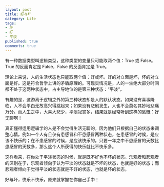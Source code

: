 ```yaml
---
layout: post
title: 好与坏
category: Life
tags:
- 坏
- 好
- 平淡
published: true
comments: true
---
```


有一种数据类型叫逻辑类型，这种类型的变量只可能取两个值：True 或 False。True 的反面肯定是 False，False 的反面肯定是 True。

理论上来说，人的生活状态也只能取两个值：好或坏。好的对立面是坏，坏的对立面是好。这是符合哲学上讲的矛盾原理的。可现实情况是，人的一生绝大部分时间都不处于这两种状态中，占主导地位的是第三种状态：“平淡”。

有趣的是，这游离于逻辑之外的第三种状态却是人的默认状态。如果没有喜事降临，人不会平白无故高兴得跳起来；如果没有悲剧发生，人也不会莫名其妙地悲痛万分。而人生之中，大喜大悲少，平淡寂寞多，结果就是经常听到这样的感慨：好无聊啊！

真正懂得运用逻辑学的人是不会觉得生活无聊的，因为他们只根据自己的状态来调整心情。例如一个人有且仅有患感冒和不患感冒两种状态，在患感冒的时候，是应该不快乐的；在不患感冒的时候，是应该快乐的。只要一年之中不患感冒的天数比患感冒的天数多，那么这个人所获得的快乐就比不快乐多。

这样看来，在你处于平淡状态的时候，就是既不好也不坏的状态。乐观者和悲观者的区别在于，乐观者倾向于认为平淡的状态就是不坏的状态，也就是好的状态；而悲观者倾向于觉得平淡的状态就是不好的状态，也就是坏的状态。

好与坏，快乐不快乐，原来就掌握在你自己手中！
